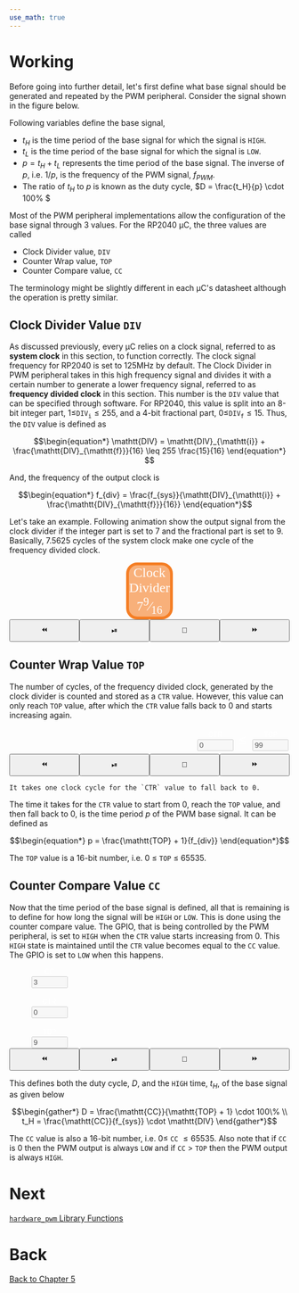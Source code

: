 ```yaml
---
use_math: true
---
```


# Working
Before going into further detail, let's first define what base signal should be generated and repeated by the PWM peripheral. Consider the signal shown in the figure below.

<div id="pwmTermPlot" style="grid-column-start: 1; grid-column-end: 2;"></div>
<script src="https://cdn.plot.ly/plotly-2.24.1.min.js"></script>
<script src="https://cdn.jsdelivr.net/npm/animejs@3.2.1/lib/anime.min.js"></script>
<script src="{{ '/assets/js/jsAnim.js'|relative_url }}"></script>
<script src="js/pwmTerm.js"></script>

Following variables define the base signal,
- $t_H$ is the time period of the base signal for which the signal is `HIGH`.
- $t_L$ is the time period of the base signal for which the signal is `LOW`.
- $p = t_H + t_L$ represents the time period of the base signal. The inverse of $p$, i.e. $1/p$, is the frequency of the PWM signal, $f_{PWM}$.
- The ratio of $t_H$ to $p$ is known as the duty cycle, $D = \frac{t_H}{p} \cdot 100\% $

Most of the PWM peripheral implementations allow the configuration of the base signal through 3 values. For the RP2040 &mu;C, the three values are called
- Clock Divider value, `DIV`
- Counter Wrap value, `TOP`
- Counter Compare value, `CC`

<div class="note">
  The terminology might be slightly different in each &mu;C's datasheet although the operation is pretty similar.
</div>

## Clock Divider Value `DIV`
As discussed previously, every &mu;C relies on a clock signal, referred to as **system clock** in this section, to function correctly. The clock signal frequency for RP2040 is set to 125MHz by default. The Clock Divider in PWM peripheral takes in this high frequency signal and divides it with a certain number to generate a lower frequency signal, referred to as **frequency divided clock** in this section. This number is the `DIV` value that can be specified through software. For RP2040, this value is split into an 8-bit integer part, $1 \leq$`DIV`<sub>`i`</sub>$\leq 255$, and a 4-bit fractional part, $0 \leq$`DIV`<sub>`f`</sub>$\leq 15$. Thus, the `DIV` value is defined as

$$\begin{equation*}
    \mathtt{DIV} = \mathtt{DIV}_{\mathtt{i}} + \frac{\mathtt{DIV}_{\mathtt{f}}}{16} \leq 255 \frac{15}{16}
\end{equation*}
$$

And, the frequency of the output clock is

$$\begin{equation*}
    f_{div} = \frac{f_{sys}}{\mathtt{DIV}_{\mathtt{i}} + \frac{\mathtt{DIV}_{\mathtt{f}}}{16}}
\end{equation*}$$


Let's take an example. Following animation show the output signal from the clock divider if the integer part is set to 7 and the fractional part is set to 9. Basically, 7.5625 cycles of the system clock make one cycle of the frequency divided clock.


<div class="js-anim">
<div style="display: grid; grid-template-rows: auto 40px;">
<div style="display: grid; grid-template-columns: 1fr 0.3fr 1fr;">
<div id="clkDivSysClk" style="grid-column-start: 1; grid-column-end: 2;">
</div>
<div id="clkDivClkDiv" style="grid-column-start: 2; grid-column-end: 3; background: rgba(245, 126, 36, 0.6); border: 5px solid rgba(245, 126, 36, 1); border-radius: 20px; text-align: center; color: white; font-family: serif; font-size: 24px; vertical-align: middle; justify-self: center; align-self: center;">Clock<br>Divider<br>7<sup>9</sup>&frasl;<sub>16</sub>
</div>
<div id="clkDivDivClk" style="grid-column-start: 3; grid-column-end: 4;"></div>
</div>
<div style="display: grid; grid-template-columns: 1fr 1fr 1fr 1fr">
<button onClick="clkDivAnim.decreaseAnimUpdateDt()" class="js-anim">&#x23EA;
</button>
<button onClick="clkDivAnim.playPauseAnim()" class="js-anim">&#x23EF;
</button>
<button onClick="clkDivAnim.callResetFuns()" class="js-anim">&#x1F504;
</button>
<button onClick="clkDivAnim.increaseAnimUpdateDt()" class="js-anim">&#x23E9;
</button>
</div>
</div>
</div>
<script src="js/clkDiv.js"></script>


## Counter Wrap Value `TOP`
The number of cycles, of the frequency divided clock, generated by the clock divider is counted and stored as a `CTR` value. However, this value can only reach `TOP` value, after which the `CTR` value falls back to 0 and starts increasing again. 

<div class="js-anim">
<div style="display: grid; grid-template-rows: auto 40px;">
<div style="display: grid; grid-template-columns: 1fr 0.5fr;">
<div id="ctrWrapDivClk" style="grid-column-start: 1; grid-column-end: 2;">
</div>
<div style="display: grid; grid-template-columns: auto auto auto; grid-column-start: 2; grid-column-end: 3; justify-self: center; align-self: center;">
<div style="display: grid; grid-template-rows: auto auto; justify-items: center; align-items: center; justify-self: center; align-self: center; vertical-align: middle;">
<label for="ctrWrapCtrReg" class="js-anim"><span style="font-family: 'Courier New', Courier, monospace; color: white">CTR</span></label>
<input type="text" class="js-anim" id="ctrWrapCtrReg" minlength="1" maxlength="5" value="0" size="5" disabled>
</div>
<div style="justify-self: center; align-self: center; vertical-align: middle; margin: 10px; color: white; font-size: 24px;"><span style="font-family: 'Courier New', Courier, monospace; color: white">&#8804;</span> 
</div>
<div style="display: grid; grid-template-rows: auto auto; justify-items: center; align-items: center; justify-self: center; align-self: center; vertical-align: middle;">
<label for="ctrWrapTopReg"  class="js-anim"><span style="font-family: 'Courier New', Courier, monospace; color: white">TOP</span></label>
<input type="text" class="js-anim" id="ctrWrapTopReg" minlength="1" maxlength="5" value="99" size="5" disabled>
</div>
</div>
</div>
<div style="display: grid; grid-template-columns: 1fr 1fr 1fr 1fr">
<button onClick="ctrWrapAnim.decreaseAnimUpdateDt()" class="js-anim">&#x23EA;
</button>
<button onClick="ctrWrapAnim.playPauseAnim()" class="js-anim">&#x23EF;
</button>
<button onClick="ctrWrapAnim.callResetFuns()" class="js-anim">&#x1F504;
</button>
<button onClick="ctrWrapAnim.increaseAnimUpdateDt()" class="js-anim">&#x23E9;
</button>
</div>
</div>
</div>
<script src="js/ctrWrap.js"></script>

```{note}
It takes one clock cycle for the `CTR` value to fall back to 0.
```
The time it takes for the `CTR` value to start from 0, reach the `TOP` value, and then fall back to 0, is the time period $p$ of the PWM base signal. It can be defined as

$$\begin{equation*}
p = \frac{\mathtt{TOP} + 1}{f_{div}}
\end{equation*}$$

The `TOP` value is a 16-bit number, i.e. 0 $\leq$ `TOP` $\leq$ 65535.

## Counter Compare Value `CC`
Now that the time period of the base signal is defined, all that is remaining is to define for how long the signal will be `HIGH` or `LOW`. This is done using the counter compare value. The GPIO, that is being controlled by the PWM peripheral, is set to `HIGH` when the `CTR` value starts increasing from 0. This `HIGH` state is maintained until the `CTR` value becomes equal to the `CC` value. The GPIO is set to `LOW` when this happens. 

<div class="js-anim">
<div style="display: grid; grid-template-rows: auto 40px;">
<div style="display: grid; grid-template-columns: 0.4fr 1fr;">
<div style="display: grid; grid-template-rows: auto auto auto; justify-self: center; align-self: center;">
<div style="display: grid; grid-template-rows: auto auto; justify-items: center; align-items: center; justify-self: center; align-self: center; vertical-align: middle;">
<label for="ctrCmpCcReg" class="js-anim"><span style="font-family: 'Courier New', Courier, monospace; color: white">CC
</span>
</label>
<input type="text" class="js-anim" id="ctrCmpCcReg" minlength="1" maxlength="5" value="3" size="5" disabled>
</div><br>
<div style="display: grid; grid-template-rows: auto auto; justify-items: center; align-items: center; justify-self: center; align-self: center; vertical-align: middle;">
<label for="ctrCmpCtrReg" class="js-anim"><span style="font-family: 'Courier New', Courier, monospace; color: white">CTR
</span>
</label>
<input type="text" class="js-anim" id="ctrCmpCtrReg" minlength="1" maxlength="5" value="0" size="5" disabled>
</div><br>
<div style="display: grid; grid-template-rows: auto auto; justify-items: center; align-items: center; justify-self: center; align-self: center; vertical-align: middle;">
<label for="ctrCmpTopReg" class="js-anim"><span style="font-family: 'Courier New', Courier, monospace; color: white">TOP
</span>
</label>
<input type="text" class="js-anim" id="ctrCmpTopReg" minlength="1" maxlength="5" value="9" size="5" disabled>
</div>
</div>
<div id="ctrCmpPwmOut"></div>
</div>
<div style="display: grid; grid-template-columns: 1fr 1fr 1fr 1fr">
<button onClick="ctrCmpAnim.decreaseAnimUpdateDt()" class="js-anim">&#x23EA;</button>
<button onClick="ctrCmpAnim.playPauseAnim()" class="js-anim">&#x23EF;</button>
<button onClick="ctrCmpAnim.callResetFuns()" class="js-anim">&#x1F504;</button>
<button onClick="ctrCmpAnim.increaseAnimUpdateDt()" class="js-anim">&#x23E9;</button>
</div>
</div>
</div>
<script src="js/ctrCmp.js"></script>

This defines both the duty cycle, $D$, and the `HIGH` time, $t_H$, of the base signal as given below

$$\begin{gather*}
D = \frac{\mathtt{CC}}{\mathtt{TOP} + 1} \cdot 100\% \\
t_H = \frac{\mathtt{CC}}{f_{sys}} \cdot \mathtt{DIV}
\end{gather*}$$

The `CC` value is also a 16-bit number, i.e. $0 \leq$ `CC` $\leq 65535$. Also note that if `CC` is 0 then the PWM output is always `LOW` and if `CC` &gt; `TOP` then the PWM output is always `HIGH`.

# Next 

[`hardware_pwm` Library Functions](../sec02/libraryFunctions.md)

# Back
[Back to Chapter 5](../pwm.md)
